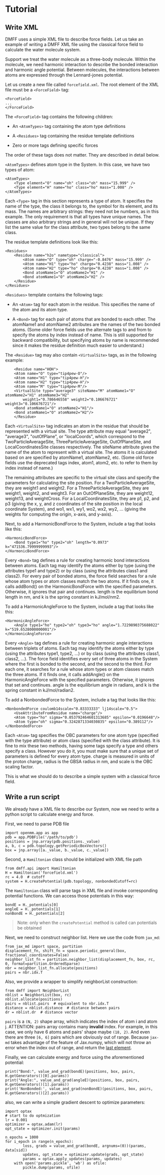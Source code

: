 # Tutorial

## Write XML

DMFF uses a simple XML file to describe force fields. Let us take an example of writing a DMFF XML file using the classical force field to calculate the water molecule system.

Support we treat the water molecule as a three-body molecule. Within the molecule, we need harmonic interaction to describe the bonded interaction and harmonic angle potential. Between molecules, the interactions between atoms are expressed through the Lennard-jones potential.

Let us create a new file called `forcefield.xml`. The root element of the XML file must be a `<ForceField>` tag:

```
<ForceField>
...
</ForceField>
```

The `<ForceField>` tag contains the following children:

- An `<AtomTypes>` tag containing the atom type definitions

- A `<Residues>` tag containing the residue template definitions

- Zero or more tags defining specific forces

The order of these tags does not matter. They are described in detail below.

`<AtomTypes>` defines atom type in the System. In this case, we have two types of atom:


```
<AtomTypes>
    <Type element="O" name="oh" class="oh" mass="15.999" />
    <Type element="H" name="ho" class="ho" mass="1.008" />
</AtomTypes>
```

Each `<Type>` tag in this section represents a type of atom. It specifies the name of the type, the class it belongs to, the symbol for its element, and its mass. The names are arbitrary strings: they need not be numbers, as in this example. The only requirement is that all types have unique names. The classes are also arbitrary strings and in general will not be unique. If they list the same value for the class attribute, two types belong to the same class. 

The residue template definitions look like this:

```
<Residues>
    <Residue name="h2o" nametype="classical">
        <Atom name="O" type="oh" charge="-0.8476" mass="15.999" />
        <Atom name="H1" type="ho" charge="0.4238" mass="1.008" />
        <Atom name="H2" type="ho" charge="0.4238" mass="1.008" />
        <Bond atomName1="O" atomName2="H1" />
        <Bond atomName1="O" atomName2="H2" />
    </Residue>
</Residues>
```

`<Residues>` template contains the following tags:

- An `<Atom>` tag for each atom in the residue. This specifies the name of the atom and its atom type.

- A `<Bond>` tag for each pair of atoms that are bonded to each other. The atomName1 and atomName2 attributes are the names of the two bonded atoms. (Some older force fields use the alternate tags to and from to specify the atoms by index instead of name. This is still supported for backward compatibility, but specifying atoms by name is recommended since it makes the residue definition much easier to understand.)

The `<Residue>` tag may also contain `<VirtualSite>` tags, as in the following example:


```
    <Residue name="HOH">
    <Atom name="O" type="tip4pew-O"/>
    <Atom name="H1" type="tip4pew-H"/>
    <Atom name="H2" type="tip4pew-H"/>
    <Atom name="M" type="tip4pew-M"/>
    <VirtualSite type="average3" siteName="M" atomName1="O" atomName2="H1" atomName3="H2"
        weight1="0.786646558" weight2="0.106676721" weight3="0.106676721"/>
    <Bond atomName1="O" atomName2="H1"/>
    <Bond atomName1="O" atomName2="H2"/>
    </Residue>
```

Each `<VirtualSite>` tag indicates an atom in the residue that should be represented with a virtual site. The type attribute may equal "average2", "average3", "outOfPlane", or "localCoords", which correspond to the TwoParticleAverageSite, ThreeParticleAverageSite, OutOfPlaneSite, and LocalCoordinatesSite classes respectively. The siteName attribute gives the name of the atom to represent with a virtual site. The atoms it is calculated based on are specified by atomName1, atomName2, etc. (Some old force fields use the deprecated tags index, atom1, atom2, etc. to refer to them by index instead of name.)

The remaining attributes are specific to the virtual site class and specify the parameters for calculating the site position. For a TwoParticleAverageSite, they are weight1 and weight2. For a ThreeParticleAverageSite, they are weight1, weight2, and weight3. For an OutOfPlaneSite, they are weight12, weight13, and weightCross. For a LocalCoordinatesSite, they are p1, p2, and p3 (giving the x, y, and z coordinates of the site position in the local coordinate System), and wo1, wx1, wy1, wo2, wx2, wy2, … (giving the weights for computing the origin, x-axis, and y-axis).    

Next, to add a HarmonicBondForce to the System, include a tag that looks like this:

```
<HarmonicBondForce>
    <Bond type1="ho" type2="oh" length="0.0973" k="471536.79999999993"/>
</HarmonicBondForce>
```

Every `<Bond>` tag defines a rule for creating harmonic bond interactions between atoms. Each tag may identify the atoms either by type (using the attributes type1 and type2) or by class (using the attributes class1 and class2). For every pair of bonded atoms, the force field searches for a rule whose atom types or atom classes match the two atoms. If it finds one, it calls addBond() on the HarmonicBondForce with the specified parameters. Otherwise, it ignores that pair and continues. length is the equilibrium bond length in nm, and k is the spring constant in kJ/mol/nm2.

To add a HarmonicAngleForce to the System, include a tag that looks like this:

```
<HarmonicAngleForce>
    <Angle type1="ho" type2="oh" type3="ho" angle="1.7229890375688022" k="519.6528000000001"/>
</HarmonicAngleForce>
```

Every `<Angle>` tag defines a rule for creating harmonic angle interactions between triplets of atoms. Each tag may identify the atoms either by type (using the attributes type1, type2, …) or by class (using the attributes class1, class2, …). The force field identifies every set of three atoms in the System where the first is bonded to the second, and the second to the third. For each one, it searches for a rule whose atom types or atom classes match the three atoms. If it finds one, it calls addAngle() on the HarmonicAngleForce with the specified parameters. Otherwise, it ignores that set and continues. angle is the equilibrium angle in radians, and k is the spring constant in kJ/mol/radian2.

To add a NonbondedForce to the System, include a tag that looks like this:

```
<NonbondedForce coulomb14scale="0.83333333" lj14scale="0.5">
    <UseAttributeFromResidue name="charge"/>
    <Atom type="ho" sigma="0.053792464601313685" epsilon="0.0196648"/>  
    <Atom type="oh" sigma="0.3242871334030835" epsilon="0.389112"/>      
</NonbondedForce>
```

Each `<Atom>` tag specifies the OBC parameters for one atom type (specified with the type attribute) or atom class (specified with the class attribute). It is fine to mix these two methods, having some tags specify a type and others specify a class. However you do it, you must make sure that a unique set of parameters is defined for every atom type. charge is measured in units of the proton charge, radius is the GBSA radius in nm, and scale is the OBC scaling factor.

This is what we should do to describe a simple system with a classical force field.

## Write a run script

We already have a XML file to describe our System, now we need to write a python script to calculate energy and force. 

First, we need to parse PDB file

```
import openmm.app as app
pdb = app.PDBFile('/path/to/pdb')
positions = jnp.array(pdb.positions._value)
a, b, c = pdb.topology.getPeriodicBoxVectors()
box = jnp.array([a._value, b._value, c._value])
```

Second, a `Hamiltonian` class should be initialized with XML file path

```
from dmff.api import Hamiltonian
H = Hamiltonian('forcefield.xml')
rc = 4.0  # cutoff
system = H.createPotential(pdb.topology, nonbondedCutoff=rc)
```

The `Hamiltonian` class will parse tags in XML file and invoke corresponding potential functions. We can access those potentials in this way:

```
bondE = H._potentials[0]
angleE = H._potentials[1]
nonBondE = H._potentials[2]
```

> Note: only when the `createPotential` method is called can potentials be obtained

Next, we need to construct neighbor list. Here we use the code from `jax_md`:

```
from jax_md import space, partition
displacement_fn, shift_fn = space.periodic_general(box, fractional_coordinates=False)
neighbor_list_fn = partition.neighbor_list(displacement_fn, box, rc, 0, format=partition.OrderedSparse)
nbr = neighbor_list_fn.allocate(positions)
pairs = nbr.idx.T  
```

Also, we provide a wrapper to simplify neighborList construction:

```
from dmff import NeighborList
nblist = NeighborList(box, rc)
nblist.allocate(positions)
pairs = nblist.pairs  # equivalent to nbr.idx.T
distance = nblist.distance  # distance between pairs
dr = nblist.dr  # distance vector

```

`pairs` is a `(N, 2)` shape array, which indicates the index of atom i and atom j. ATTENTION: pairs array contains many **invalid** index. For example, in this case, we only have 6 atoms and pairs' shape maybe `(18, 2)`. And even there are three `[6, 6]` pairs which are obviously out of range. Because `jax-md` takes advantage of the feature of Jax.numpy, which will not throw an error when the index out of range, and return the [last element](https://jax.readthedocs.io/en/latest/notebooks/Common_Gotchas_in_JAX.html#out-of-bounds-indexing).

Finally, we can calculate energy and force using the aforementioned potential:

```
print("Bond:", value_and_grad(bondE)(positions, box, pairs, H.getGenerators()[0].params))
print("Angle:", value_and_grad(angleE)(positions, box, pairs, H.getGenerators()[1].params))
print('NonBonded:', value_and_grad(nonBondE)(positions, box, pairs, H.getGenerators()[2].params))    
```

also, we can write a simple gradient descent to optimize parameters:

```
import optax
# start to do optmization
lr = 0.001
optimizer = optax.adam(lr)
opt_state = optimizer.init(params)

n_epochs = 1000
for i_epoch in range(n_epochs):
        loss, grads = value_and_grad(bondE, argnums=(0))(params, data[sid])
        updates, opt_state = optimizer.update(grads, opt_state)
        params = optax.apply_updates(params, updates)
    with open('params.pickle', 'wb') as ofile:
        pickle.dump(params, ofile)
```
